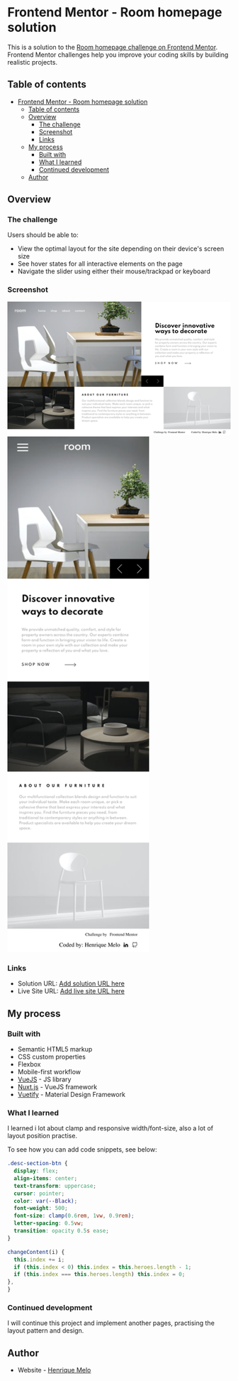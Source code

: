 # Frontend Mentor - Room homepage solution

This is a solution to the [Room homepage challenge on Frontend Mentor](https://www.frontendmentor.io/challenges/room-homepage-BtdBY_ENq). Frontend Mentor challenges help you improve your coding skills by building realistic projects. 

## Table of contents

- [Frontend Mentor - Room homepage solution](#frontend-mentor---room-homepage-solution)
  - [Table of contents](#table-of-contents)
  - [Overview](#overview)
    - [The challenge](#the-challenge)
    - [Screenshot](#screenshot)
    - [Links](#links)
  - [My process](#my-process)
    - [Built with](#built-with)
    - [What I learned](#what-i-learned)
    - [Continued development](#continued-development)
  - [Author](#author)

## Overview

### The challenge

Users should be able to:

- View the optimal layout for the site depending on their device's screen size
- See hover states for all interactive elements on the page
- Navigate the slider using either their mouse/trackpad or keyboard

### Screenshot

![](./static/prints/home-desktop.png)
<img src="./static/prints/home-mobile.png" width="320px">

### Links

- Solution URL: [Add solution URL here](https://your-solution-url.com)
- Live Site URL: [Add live site URL here](https://your-live-site-url.com)

## My process

### Built with

- Semantic HTML5 markup
- CSS custom properties
- Flexbox
- Mobile-first workflow
- [VueJS](https://vuejs.org/) - JS library
- [Nuxt.js](https://nuxtjs.org/) - VueJS framework
- [Vuetify](https://vuetifyjs.com/) - Material Design Framework

### What I learned

I learned i lot about clamp and responsive width/font-size, also a lot of layout position practise.

To see how you can add code snippets, see below:

```css
.desc-section-btn {
  display: flex;
  align-items: center;
  text-transform: uppercase;
  cursor: pointer;
  color: var(--Black);
  font-weight: 500;
  font-size: clamp(0.6rem, 1vw, 0.9rem);
  letter-spacing: 0.5vw;
  transition: opacity 0.5s ease;
}
```
```js
changeContent(i) {
  this.index += i;
  if (this.index < 0) this.index = this.heroes.length - 1;
  if (this.index === this.heroes.length) this.index = 0;
},
}
```

### Continued development

I will continue this project and implement another pages, practising the layout pattern and design.
## Author

- Website - [Henrique Melo](https://www.melohenrique.com)
